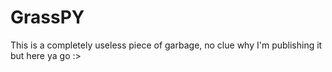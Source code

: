 # GrassPY
This is a completely useless piece of garbage, no clue why I'm publishing it but here ya go :>
